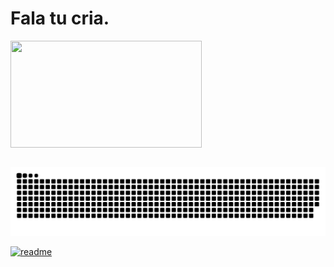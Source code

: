 <h1>Fala tu cria. </h1>

<div>
  <img width="306" align="center" height="171" src="https://i.pinimg.com/originals/f2/41/45/f241453443d5e73704e9772ffe9a41af.gif">
</div>
 <br>
    
</div>
 
  ![Snake animation](https://github.com/rickenx/rickenx/blob/output/github-contribution-grid-snake.svg)
 
</div>
 
[![readme](https://github-readme-stats.vercel.app/api/pin/?username=Rickenx&repo=Rickenx&theme=react)](https://github.com/Rickenx/Rickenx)
